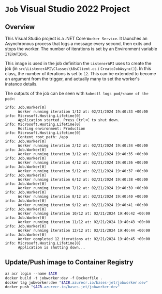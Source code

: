 ﻿# `Job` Visual Studio 2022 Project

## Overview

This Visual Studio project is a .NET Core `Worker Service`.
It launches an Asynchronous process that logs a message every second, then exits and stops the worker.
The number of iterations is set by an Environment variable `ITERATIONS`.

This image is used in the job definition the `ListenerAPI` uses to create the job (in `src\ListenerAPI\Classes\k8sClient.cs` / `CreateJobAsync()`). In this class, the number of iterations is set to `12`. This can be extended to become an argument from the trigger, and actually many to set the worker's instance details.

The outputs of the job can be seen with `kubectl logs pod/<name of the pod>`:
```log
info: Job.Worker[0]
      Worker running iteration 1/12 at: 02/21/2024 19:40:33 +00:00
info: Microsoft.Hosting.Lifetime[0]
      Application started. Press Ctrl+C to shut down.
info: Microsoft.Hosting.Lifetime[0]
      Hosting environment: Production
info: Microsoft.Hosting.Lifetime[0]
      Content root path: /app
info: Job.Worker[0]
      Worker running iteration 2/12 at: 02/21/2024 19:40:34 +00:00
info: Job.Worker[0]
      Worker running iteration 3/12 at: 02/21/2024 19:40:35 +00:00
info: Job.Worker[0]
      Worker running iteration 4/12 at: 02/21/2024 19:40:36 +00:00
info: Job.Worker[0]
      Worker running iteration 5/12 at: 02/21/2024 19:40:37 +00:00
info: Job.Worker[0]
      Worker running iteration 6/12 at: 02/21/2024 19:40:38 +00:00
info: Job.Worker[0]
      Worker running iteration 7/12 at: 02/21/2024 19:40:39 +00:00
info: Job.Worker[0]
      Worker running iteration 8/12 at: 02/21/2024 19:40:40 +00:00
info: Job.Worker[0]
      Worker running iteration 9/12 at: 02/21/2024 19:40:41 +00:00
info: Job.Worker[0]
      Worker running iteration 10/12 at: 02/21/2024 19:40:42 +00:00
info: Job.Worker[0]
      Worker running iteration 11/12 at: 02/21/2024 19:40:43 +00:00
info: Job.Worker[0]
      Worker running iteration 12/12 at: 02/21/2024 19:40:44 +00:00
info: Job.Worker[0]
      Worker completed 12 iterations at: 02/21/2024 19:40:45 +00:00
info: Microsoft.Hosting.Lifetime[0]
      Application is shutting down...
```

## Update/Push image to Container Registry

```powershell
az acr login --name $ACR
docker build -t jobworker:dev -f Dockerfile .
docker tag jobworker:dev "$ACR.azurecr.io/bases-jet/jobworker:dev"
docker push "$ACR.azurecr.io/bases-jet/jobworker:dev"
```
